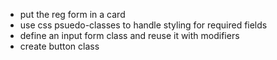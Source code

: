 * put the reg form in a card
* use css psuedo-classes to handle styling for required fields
* define an input form class and reuse it with modifiers
* create button class